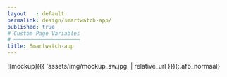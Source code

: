 ```yaml
---
layout   : default
permalink: design/smartwatch-app/
published: true
# Custom Page Variables
# ─────────────────────
title: Smartwatch-app
---
```


![mockup]({{ 'assets/img/mockup_sw.jpg' | relative_url }}){:.afb_normaal}